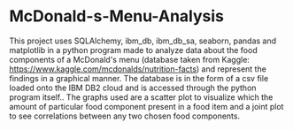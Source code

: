 # McDonald-s-Menu-Analysis

This project uses SQLAlchemy, ibm_db, ibm_db_sa, seaborn, pandas and matplotlib in a python program made to analyze data about the food components of a McDonald's menu (database taken from Kaggle: https://www.kaggle.com/mcdonalds/nutrition-facts) and represent the findings in a graphical manner. The database is in the form of a csv file loaded onto the IBM DB2 cloud and is accessed through the python program itself..
The graphs used are a scatter plot to visualize which the amount of particular food component present in a food item and a joint plot to see correlations between any two chosen food components.
